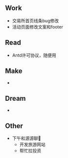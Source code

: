 ## Work

- 交易所首页线条bug修改
- 活动页面修改文案和footer

## Read

- Antd许可协议，随便用

## Make

- 

## Dream

- 

## Other

- 下午和源源聊
    - 开发旅游网站
    - 帮忙拉投资
